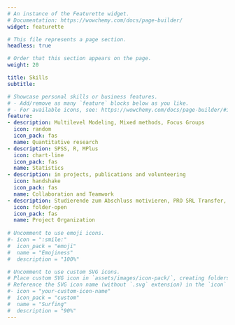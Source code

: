 ```yaml
---
# An instance of the Featurette widget.
# Documentation: https://wowchemy.com/docs/page-builder/
widget: featurette

# This file represents a page section.
headless: true

# Order that this section appears on the page.
weight: 20

title: Skills
subtitle:

# Showcase personal skills or business features.
# - Add/remove as many `feature` blocks below as you like.
# - For available icons, see: https://wowchemy.com/docs/page-builder/#icons
feature:
- description: Multilevel Modeling, Mixed methods, Focus Groups
  icon: random
  icon_pack: fas
  name: Quantitative research
- description: SPSS, R, MPlus
  icon: chart-line
  icon_pack: fas
  name: Statistics
- description: in projects, publications and volunteering
  icon: handshake
  icon_pack: fas
  name: Collaboration and Teamwork
- description: Studierende zum Abschluss motivieren, PRO SRL Transfer, Lernen unter COVID-19 Bedingungen, ÖGPs Jungwissenschafter*innen
  icon: folder-open
  icon_pack: fas
  name: Project Organization
  
# Uncomment to use emoji icons.
#- icon = ":smile:"
#  icon_pack = "emoji"
#  name = "Emojiness"
#  description = "100%"  

# Uncomment to use custom SVG icons.
# Place custom SVG icon in `assets/images/icon-pack/`, creating folders if necessary.
# Reference the SVG icon name (without `.svg` extension) in the `icon` field.
#- icon = "your-custom-icon-name"
#  icon_pack = "custom"
#  name = "Surfing"
#  description = "90%"
---
```

